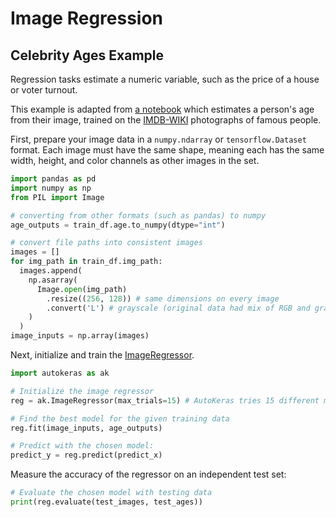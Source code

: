 # Image Regression
## Celebrity Ages Example

Regression tasks estimate a numeric variable, such as the price of a house
or voter turnout.

This example is adapted from
[a notebook](https://gist.github.com/mapmeld/98d1e9839f2d1f9c4ee197953661ed07)
which estimates a person's age from their image, trained on the
[IMDB-WIKI](https://data.vision.ee.ethz.ch/cvl/rrothe/imdb-wiki/)
photographs of famous people.

First, prepare your image data in a ```numpy.ndarray``` or ```tensorflow.Dataset```
format. Each image must have the same shape, meaning
each has the same width, height, and color channels as other images in the set.

```python
import pandas as pd
import numpy as np
from PIL import Image

# converting from other formats (such as pandas) to numpy
age_outputs = train_df.age.to_numpy(dtype="int")

# convert file paths into consistent images
images = []
for img_path in train_df.img_path:
  images.append(
    np.asarray(
      Image.open(img_path)
        .resize((256, 128)) # same dimensions on every image
        .convert('L') # grayscale (original data had mix of RGB and grayscale)
    )
  )
image_inputs = np.array(images)
```

Next, initialize and train the [ImageRegressor](/image_regressor).

```python
import autokeras as ak

# Initialize the image regressor
reg = ak.ImageRegressor(max_trials=15) # AutoKeras tries 15 different models.

# Find the best model for the given training data
reg.fit(image_inputs, age_outputs)

# Predict with the chosen model:
predict_y = reg.predict(predict_x)
```

Measure the accuracy of the regressor on an independent test set:

```python
# Evaluate the chosen model with testing data
print(reg.evaluate(test_images, test_ages))
```
